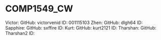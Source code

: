# COMP1549_CW
Victor:     GitHub: victorvenid
            ID:     001115103
Zhen:       GitHub: dlgh64 
            ID:     
Sapphire:   GitHub: sxffire
            ID:
Kurt:       GitHub: kurt2121
            ID:
Tharshan:   GitHub: Tharshan2
            ID: